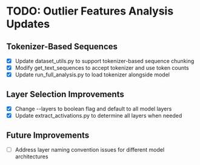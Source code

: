 # TODO: Outlier Features Analysis Updates

## Tokenizer-Based Sequences
- [x] Update dataset_utils.py to support tokenizer-based sequence chunking
- [x] Modify get_text_sequences to accept tokenizer and use token counts
- [x] Update run_full_analysis.py to load tokenizer alongside model

## Layer Selection Improvements  
- [x] Change --layers to boolean flag and default to all model layers
- [x] Update extract_activations.py to determine all layers when needed

## Future Improvements
- [ ] Address layer naming convention issues for different model architectures